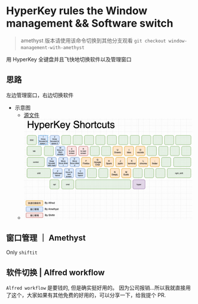 # HyperKey rules the **Window management** && **Software switch**
> amethyst 版本请使用该命令切换到其他分支观看 `git checkout window-management-with-amethyst`

用 HyperKey 全键盘并且飞快地切换软件以及管理窗口

## 思路
左边管理窗口，右边切换软件

- 示意图
	- [源文件](./hyperkey-shortcuts.drawio)
	- ![diagram](./HyperKey-shortcuts.png)

## 窗口管理 ｜ Amethyst

Only `shiftit`

## 软件切换 | Alfred workflow

`Alfred workflow` 是要钱的, 但是确实挺好用的。
因为公司报销...所以我就直接用了这个，大家如果有其他免费的好用的，可以分享一下，给我提个 PR.